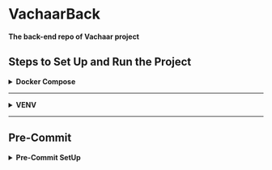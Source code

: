 # VachaarBack
**The back-end repo of Vachaar project**

## Steps to Set Up and Run the Project

<details>

<summary>
<strong>
Docker Compose
</strong>
</summary>

   ### Prerequisites
1. Ensure that Docker and Docker Compose are installed on your system.
2. Verify installation by running:
   ```bash
   docker --version
   docker-compose --version
   ```

### Build and Start the Project
1. Navigate to the project's root directory:
   ```bash
   cd /path/to/project
   ```
2. Build and bring up the containers:
   ```bash
   docker-compose up --build
   ```
3. Access the application at `http://localhost:80/` (replace `80` with the configured port in `docker-compose.yml`) .

### Shut Down the Project
1. Stop and remove the containers:
   ```bash
   docker-compose down
   ```

### Additional Docker Compose Commands
1. View running containers:
   ```bash
   docker ps
   ```
2. Stop specific services:
   ```bash
   docker compose stop <service_name>
   ```
3. Restart services:
   ```bash
   docker compose restart <service_name>
   ```

</details>

---

<details>

<summary>
<strong>
VENV
</strong>
</summary>

### Prerequisites
1. Ensure Python (3.8 or later) is installed on your system.
2. Confirm installation by checking Python version:
   ```bash
   python --version
   ```

### Creating and Activating Virtual Environment
1. Navigate to the project's root directory:
   ```bash
   cd /path/to/project
   ```
2. Create a virtual environment:
   ```bash
   python -m venv venv
   ```
3. Activate the virtual environment:
   - On Linux/MacOS:
     ```bash
     source venv/bin/activate
     ```
   - On Windows:
     ```bash
     venv\Scripts\activate
     ```
4. Confirm activation by checking the Python version:
   ```bash
   python --version
   ```

### Installing Dependencies
1. Install project dependencies using `pip`:
   ```bash
   pip install -r requirements.txt
   ```

### Starting the Application
1. Run the application:
   ```bash
   python manage.py runserver
   ```
2. Click on the provided link to redirect to the app

### Deactivating the Environment
1. To deactivate the virtual environment, simply run:
   ```bash
   deactivate
   ```

</details>

---

## Pre-Commit

<details>

<summary>
<strong>
Pre-Commit SetUp
</strong>
</summary>

### Pre-Commit Hooks Setup
Pre-commit hooks help maintain code quality by running checks such as linting and formatting before committing changes.

### Installing Pre-Commit
1. Install the `pre-commit` package:
   ```bash
   pip install pre-commit
   ```
2. Set up pre-commit for the repository:
   ```bash
   pre-commit install
   ```

### Running Pre-Commit Hooks Manually
You can manually run pre-commit hooks against all files using:
   ```bash
      pre-commit run --all-files
   ```

</details>